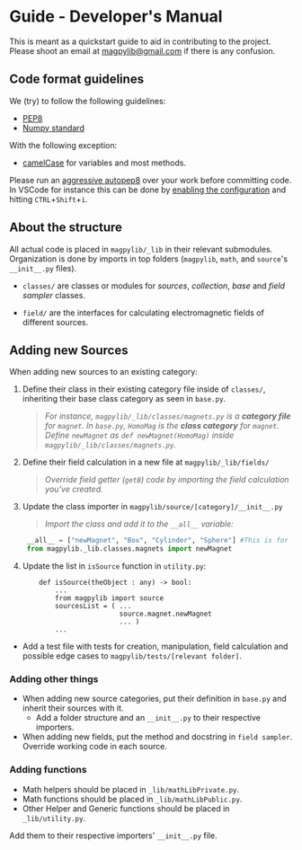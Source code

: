 # Guide - Developer's Manual

This is meant as a quickstart guide to aid in contributing to the project. 
Please shoot an email at magpylib@gmail.com if there is any confusion.

## Code format guidelines

We (try) to follow the following guidelines:

- [PEP8](https://www.python.org/dev/peps/pep-0008/)
- [Numpy standard](https://numpydoc.readthedocs.io/en/latest/format.html#docstring-standard)

With the following exception:
- [camelCase](https://en.wikipedia.org/wiki/Camel_case) for variables and most methods.

Please run an [aggressive autopep8](https://github.com/hhatto/autopep8) over your work before committing code. In VSCode for instance this can be done by [enabling the configuration](https://code.visualstudio.com/docs/python/editing#_formatting) and hitting `CTRL`+`Shift`+`i`.

## About the structure

All actual code is placed in `magpylib/_lib` in their relevant submodules. Organization is done by imports in top folders (`magpylib`, `math`, and `source`'s `__init__.py` files).

- `classes/` are classes or modules for *sources*, *collection*, *base* and *field sampler* classes.

- `field/` are the interfaces for calculating electromagnetic fields of different sources.

## Adding new Sources
  When adding new sources to an existing category:
  
  1. Define their class in their existing category file inside of `classes/`, inheriting their base class category as seen in `base.py`. 
     > _For instance, `magpylib/_lib/classes/magnets.py` is a **category file** for `magnet`. 
      >In `base.py`, `HomoMag` is the **class category** for `magnet`. 
      >Define `newMagnet` as `def newMagnet(HomoMag)` inside `magpylib/_lib/classes/magnets.py`._
  2. Define their field calculation in a new file at `magpylib/_lib/fields/`
      >_Override field getter (`getB`) code by importing the field calculation you've created._
  3. Update the class importer in `magpylib/source/[category]/__init__.py`
       >_Import the class and add it to the `__all__` variable:_
       ```python
        __all__ = ["newMagnet", "Box", "Cylinder", "Sphere"] #This is for Sphinx
        from magpylib._lib.classes.magnets import newMagnet
        ```
  4. Update the list in `isSource` function in `utility.py`:
        ```
            def isSource(theObject : any) -> bool:
                ...
                from magpylib import source
                sourcesList = ( ...
                                source.magnet.newMagnet
                                ... )
                ...
        ```
  - Add a test file with tests for creation, manipulation, field calculation and possible edge cases to `magpylib/tests/[relevant folder]`.

  ### Adding other things

  - When adding new source categories, put their definition in `base.py` and inherit their sources with it.
    - Add a folder structure and an `__init__.py` to their respective importers.
  - When adding new fields, put the method and docstring in `field sampler`. Override working code in each source.



  

### Adding functions

- Math helpers should be placed in `_lib/mathLibPrivate.py`.
- Math functions should be placed in `_lib/mathLibPublic.py`.
- Other Helper and Generic functions should be placed in `_lib/utility.py`.

Add them to their respective importers' `__init__.py` file.



